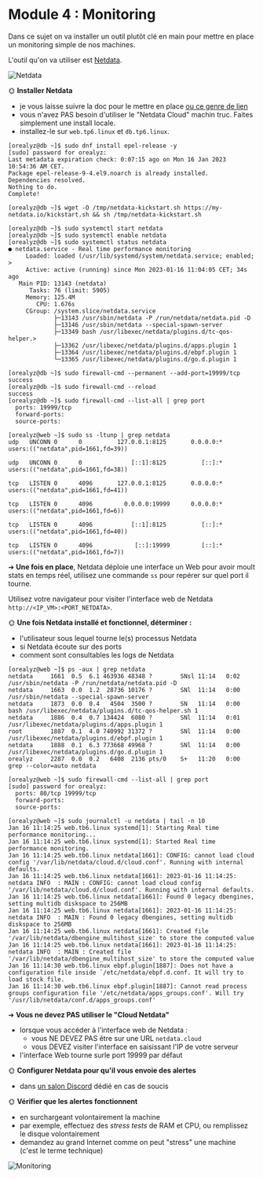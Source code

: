 # Module 4 : Monitoring

Dans ce sujet on va installer un outil plutôt clé en main pour mettre en place un monitoring simple de nos machines.

L'outil qu'on va utiliser est [Netdata](https://learn.netdata.cloud/docs/agent/packaging/installer/methods/kickstart).

![Netdata](../pics/netdata.png)

🌞 **Installer Netdata**

- je vous laisse suivre la doc pour le mettre en place [ou ce genre de lien](https://wiki.crowncloud.net/?How_to_Install_Netdata_on_Rocky_Linux_9)
- vous n'avez PAS besoin d'utiliser le "Netdata Cloud" machin truc. Faites simplement une install locale.
- installez-le sur `web.tp6.linux` et `db.tp6.linux`.
```
[orealyz@db ~]$ sudo dnf install epel-release -y
[sudo] password for orealyz:
Last metadata expiration check: 0:07:15 ago on Mon 16 Jan 2023 10:54:36 AM CET.
Package epel-release-9-4.el9.noarch is already installed.
Dependencies resolved.
Nothing to do.
Complete!
```
```
[orealyz@db ~]$ wget -O /tmp/netdata-kickstart.sh https://my-netdata.io/kickstart.sh && sh /tmp/netdata-kickstart.sh
```
```
[orealyz@db ~]$ sudo systemctl start netdata
[orealyz@db ~]$ sudo systemctl enable netdata
[orealyz@db ~]$ sudo systemctl status netdata
● netdata.service - Real time performance monitoring
     Loaded: loaded (/usr/lib/systemd/system/netdata.service; enabled; >
     Active: active (running) since Mon 2023-01-16 11:04:05 CET; 34s ago
   Main PID: 13143 (netdata)
      Tasks: 76 (limit: 5905)
     Memory: 125.4M
        CPU: 1.676s
     CGroup: /system.slice/netdata.service
             ├─13143 /usr/sbin/netdata -P /run/netdata/netdata.pid -D
             ├─13146 /usr/sbin/netdata --special-spawn-server
             ├─13349 bash /usr/libexec/netdata/plugins.d/tc-qos-helper.>
             ├─13362 /usr/libexec/netdata/plugins.d/apps.plugin 1
             ├─13364 /usr/libexec/netdata/plugins.d/ebpf.plugin 1
             └─13365 /usr/libexec/netdata/plugins.d/go.d.plugin 1
```
```
[orealyz@db ~]$ sudo firewall-cmd --permanent --add-port=19999/tcp
success
[orealyz@db ~]$ sudo firewall-cmd --reload
success
[orealyz@db ~]$ sudo firewall-cmd --list-all | grep port
  ports: 19999/tcp
  forward-ports:
  source-ports:
```
```
[orealyz@web ~]$ sudo ss -ltunp | grep netdata
udp   UNCONN 0      0          127.0.0.1:8125       0.0.0.0:*    users:(("netdata",pid=1661,fd=39))

udp   UNCONN 0      0              [::1]:8125          [::]:*    users:(("netdata",pid=1661,fd=38))

tcp   LISTEN 0      4096       127.0.0.1:8125       0.0.0.0:*    users:(("netdata",pid=1661,fd=41))

tcp   LISTEN 0      4096         0.0.0.0:19999      0.0.0.0:*    users:(("netdata",pid=1661,fd=6))

tcp   LISTEN 0      4096           [::1]:8125          [::]:*    users:(("netdata",pid=1661,fd=40))

tcp   LISTEN 0      4096            [::]:19999         [::]:*    users:(("netdata",pid=1661,fd=7))
```



➜ **Une fois en place**, Netdata déploie une interface un Web pour avoir moult stats en temps réel, utilisez une commande `ss` pour repérer sur quel port il tourne.

Utilisez votre navigateur pour visiter l'interface web de Netdata `http://<IP_VM>:<PORT_NETDATA>`.

🌞 **Une fois Netdata installé et fonctionnel, déterminer :**

- l'utilisateur sous lequel tourne le(s) processus Netdata
- si Netdata écoute sur des ports
- comment sont consultables les logs de Netdata
```
[orealyz@web ~]$ ps -aux | grep netdata
netdata     1661  0.5  6.1 463936 48348 ?        SNsl 11:14   0:02 /usr/sbin/netdata -P /run/netdata/netdata.pid -D
netdata     1663  0.0  1.2  28736 10176 ?        SNl  11:14   0:00 /usr/sbin/netdata --special-spawn-server
netdata     1873  0.0  0.4   4504  3500 ?        SN   11:14   0:00 bash /usr/libexec/netdata/plugins.d/tc-qos-helper.sh 1
netdata     1886  0.4  0.7 134424  6080 ?        SNl  11:14   0:01 /usr/libexec/netdata/plugins.d/apps.plugin 1
root        1887  0.1  4.0 740992 31372 ?        SNl  11:14   0:00 /usr/libexec/netdata/plugins.d/ebpf.plugin 1
netdata     1888  0.1  6.3 773668 49968 ?        SNl  11:14   0:00 /usr/libexec/netdata/plugins.d/go.d.plugin 1
orealyz     2287  0.0  0.2   6408  2136 pts/0    S+   11:20   0:00 grep --color=auto netdata
```
```
[orealyz@web ~]$ sudo firewall-cmd --list-all | grep port
[sudo] password for orealyz:
  ports: 80/tcp 19999/tcp
  forward-ports:
  source-ports:
```
```
[orealyz@web ~]$ sudo journalctl -u netdata | tail -n 10
Jan 16 11:14:25 web.tb6.linux systemd[1]: Starting Real time performance monitoring...
Jan 16 11:14:25 web.tb6.linux systemd[1]: Started Real time performance monitoring.
Jan 16 11:14:25 web.tb6.linux netdata[1661]: CONFIG: cannot load cloud config '/var/lib/netdata/cloud.d/cloud.conf'. Running with internal defaults.
Jan 16 11:14:25 web.tb6.linux netdata[1661]: 2023-01-16 11:14:25: netdata INFO  : MAIN : CONFIG: cannot load cloud config '/var/lib/netdata/cloud.d/cloud.conf'. Running with internal defaults.
Jan 16 11:14:25 web.tb6.linux netdata[1661]: Found 0 legacy dbengines, setting multidb diskspace to 256MB
Jan 16 11:14:25 web.tb6.linux netdata[1661]: 2023-01-16 11:14:25: netdata INFO  : MAIN : Found 0 legacy dbengines, setting multidb diskspace to 256MB
Jan 16 11:14:25 web.tb6.linux netdata[1661]: Created file '/var/lib/netdata/dbengine_multihost_size' to store the computed value
Jan 16 11:14:25 web.tb6.linux netdata[1661]: 2023-01-16 11:14:25: netdata INFO  : MAIN : Created file '/var/lib/netdata/dbengine_multihost_size' to store the computed value
Jan 16 11:14:30 web.tb6.linux ebpf.plugin[1887]: Does not have a configuration file inside `/etc/netdata/ebpf.d.conf. It will try to load stock file.
Jan 16 11:14:30 web.tb6.linux ebpf.plugin[1887]: Cannot read process groups configuration file '/etc/netdata/apps_groups.conf'. Will try '/usr/lib/netdata/conf.d/apps_groups.conf'
```
➜ **Vous ne devez PAS utiliser le "Cloud Netdata"**

- lorsque vous accéder à l'interface web de Netdata :
  - vous NE DEVEZ PAS être sur une URL `netdata.cloud`
  - vous DEVEZ visiter l'interface en saisissant l'IP de votre serveur
- l'interface Web tourne surle port 19999 par défaut

🌞 **Configurer Netdata pour qu'il vous envoie des alertes** 

- dans [un salon Discord](https://learn.netdata.cloud/docs/agent/health/notifications/discord) dédié en cas de soucis

🌞 **Vérifier que les alertes fonctionnent**

- en surchargeant volontairement la machine 
- par exemple, effectuez des *stress tests* de RAM et CPU, ou remplissez le disque volontairement
- demandez au grand Internet comme on peut "stress" une machine (c'est le terme technique)

![Monitoring](../pics/monit.jpg)